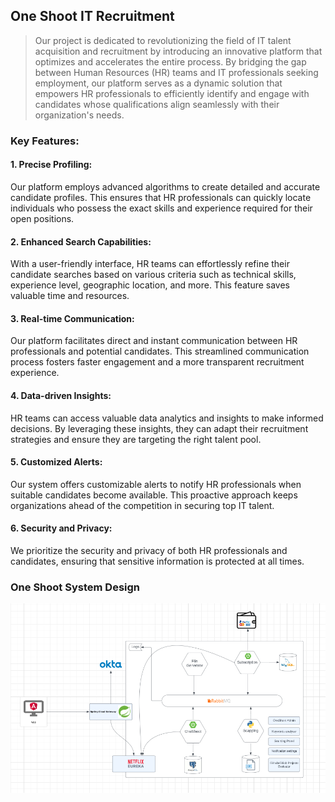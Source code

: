 ## One Shoot IT Recruitment

> Our project is dedicated to revolutionizing the field of IT talent acquisition and recruitment by introducing an innovative platform that optimizes and accelerates the entire process. By bridging the gap between Human Resources (HR) teams and IT professionals seeking employment, our platform serves as a dynamic solution that empowers HR professionals to efficiently identify and engage with candidates whose qualifications align seamlessly with their organization's needs.

### Key Features:

#### 1. Precise Profiling:

 Our platform employs advanced algorithms to create detailed and accurate candidate profiles. This ensures that HR professionals can quickly locate individuals who possess the exact skills and experience required for their open positions.

#### 2. Enhanced Search Capabilities:

 With a user-friendly interface, HR teams can effortlessly refine their candidate searches based on various criteria such as technical skills, experience level, geographic location, and more. This feature saves valuable time and resources.

#### 3. Real-time Communication:

   Our platform facilitates direct and instant communication between HR professionals and potential candidates. This streamlined communication process fosters faster engagement and a more transparent recruitment experience.

#### 4. Data-driven Insights:

 HR teams can access valuable data analytics and insights to make informed decisions. By leveraging these insights, they can adapt their recruitment strategies and ensure they are targeting the right talent pool.

#### 5. Customized Alerts:

   Our system offers customizable alerts to notify HR professionals when suitable candidates become available. This proactive approach keeps organizations ahead of the competition in securing top IT talent.

#### 6. Security and Privacy:

  We prioritize the security and privacy of both HR professionals and candidates, ensuring that sensitive information is protected at all times.

### One Shoot System Design 

![system design](./profile/oneShoot.png)
